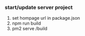 ### start/update server project
1. set hompage url in package.json
2. npm run build
3. pm2 serve /build <port>
